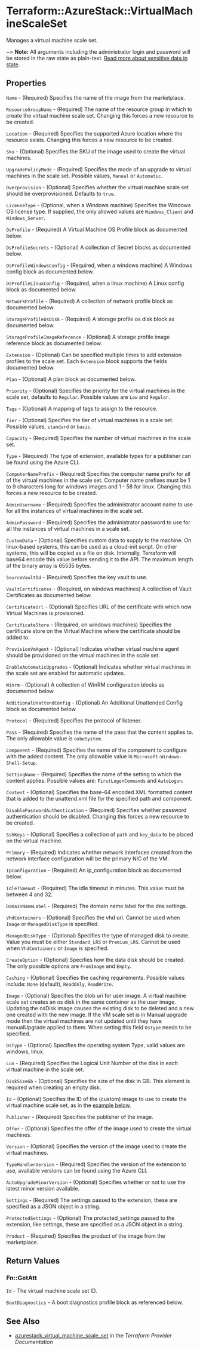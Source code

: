 # Terraform::AzureStack::VirtualMachineScaleSet

Manages a virtual machine scale set.

~> **Note:** All arguments including the administrator login and password will be stored in the raw state as plain-text.
[Read more about sensitive data in state](/docs/state/sensitive-data.html).

## Properties

`Name` - (Required) Specifies the name of the image from the marketplace.

`ResourceGroupName` - (Required) The name of the resource group in which to create the virtual machine scale set. Changing this forces a new resource to be created.

`Location` - (Required) Specifies the supported Azure location where the resource exists. Changing this forces a new resource to be created.

`Sku` - (Optional) Specifies the SKU of the image used to create the virtual machines.

`UpgradePolicyMode` - (Required) Specifies the mode of an upgrade to virtual machines in the scale set. Possible values, `Manual` or `Automatic`.

`Overprovision` - (Optional) Specifies whether the virtual machine scale set should be overprovisioned. Defaults to `true`.

`LicenseType` - (Optional, when a Windows machine) Specifies the Windows OS license type. If supplied, the only allowed values are `Windows_Client` and `Windows_Server`.

`OsProfile` - (Required) A Virtual Machine OS Profile block as documented below.

`OsProfileSecrets` - (Optional) A collection of Secret blocks as documented below.

`OsProfileWindowsConfig` - (Required, when a windows machine) A Windows config block as documented below.

`OsProfileLinuxConfig` - (Required, when a linux machine) A Linux config block as documented below.

`NetworkProfile` - (Required) A collection of network profile block as documented below.

`StorageProfileOsDisk` - (Required) A storage profile os disk block as documented below.

`StorageProfileImageReference` - (Optional) A storage profile image reference block as documented below.

`Extension` - (Optional) Can be specified multiple times to add extension profiles to the scale set. Each `Extension` block supports the fields documented below.

`Plan` - (Optional) A plan block as documented below.

`Priority` - (Optional) Specifies the priority for the virtual machines in the scale set, defaults to `Regular`. Possible values are `Low` and `Regular`.

`Tags` - (Optional) A mapping of tags to assign to the resource.

`Tier` - (Optional) Specifies the tier of virtual machines in a scale set. Possible values, `standard` or `basic`.

`Capacity` - (Required) Specifies the number of virtual machines in the scale set.

`Type` - (Required) The type of extension, available types for a publisher can be found using the Azure CLI.

`ComputerNamePrefix` - (Required) Specifies the computer name prefix for all of the virtual machines in the scale set. Computer name prefixes must be 1 to 9 characters long for windows images and 1 - 58 for linux. Changing this forces a new resource to be created.

`AdminUsername` - (Required) Specifies the administrator account name to use for all the instances of virtual machines in the scale set.

`AdminPassword` - (Required) Specifies the administrator password to use for all the instances of virtual machines in a scale set.

`CustomData` - (Optional) Specifies custom data to supply to the machine. On linux-based systems, this can be used as a cloud-init script. On other systems, this will be copied as a file on disk. Internally, Terraform will base64 encode this value before sending it to the API. The maximum length of the binary array is 65535 bytes.

`SourceVaultId` - (Required) Specifies the key vault to use.

`VaultCertificates` - (Required, on windows machines) A collection of Vault Certificates as documented below.

`CertificateUrl` - (Optional) Specifies URL of the certificate with which new Virtual Machines is provisioned.

`CertificateStore` - (Required, on windows machines) Specifies the certificate store on the Virtual Machine where the certificate should be added to.

`ProvisionVmAgent` - (Optional) Indicates whether virtual machine agent should be provisioned on the virtual machines in the scale set.

`EnableAutomaticUpgrades` - (Optional) Indicates whether virtual machines in the scale set are enabled for automatic updates.

`Winrm` - (Optional) A collection of WinRM configuration blocks as documented below.

`AdditionalUnattendConfig` - (Optional) An Additional Unattended Config block as documented below.

`Protocol` - (Required) Specifies the protocol of listener.

`Pass` - (Required) Specifies the name of the pass that the content applies to. The only allowable value is `oobeSystem`.

`Component` - (Required) Specifies the name of the component to configure with the added content. The only allowable value is `Microsoft-Windows-Shell-Setup`.

`SettingName` - (Required) Specifies the name of the setting to which the content applies. Possible values are: `FirstLogonCommands` and `AutoLogon`.

`Content` - (Optional) Specifies the base-64 encoded XML formatted content that is added to the unattend.xml file for the specified path and component.

`DisablePasswordAuthentication` - (Required) Specifies whether password authentication should be disabled. Changing this forces a new resource to be created.

`SshKeys` - (Optional) Specifies a collection of `path` and `key_data` to be placed on the virtual machine.

`Primary` - (Required) Indicates whether network interfaces created from the network interface configuration will be the primary NIC of the VM.

`IpConfiguration` - (Required) An ip_configuration block as documented below.

`IdleTimeout` - (Required) The idle timeout in minutes. This value must be between 4 and 32.

`DomainNameLabel` - (Required) The domain name label for the dns settings.

`VhdContainers` - (Optional) Specifies the vhd uri. Cannot be used when `Image` or `ManagedDiskType` is specified.

`ManagedDiskType` - (Optional) Specifies the type of managed disk to create. Value you must be either `Standard_LRS` or `Premium_LRS`. Cannot be used when `VhdContainers` or `Image` is specified.

`CreateOption` - (Optional) Specifies how the data disk should be created. The only possible options are `FromImage` and `Empty`.

`Caching` - (Optional) Specifies the caching requirements. Possible values include: `None` (default), `ReadOnly`, `ReadWrite`.

`Image` - (Optional) Specifies the blob uri for user image. A virtual machine scale set creates an os disk in the same container as the user image. Updating the osDisk image causes the existing disk to be deleted and a new one created with the new image. If the VM scale set is in Manual upgrade mode then the virtual machines are not updated until they have manualUpgrade applied to them. When setting this field `OsType` needs to be specified.

`OsType` - (Optional) Specifies the operating system Type, valid values are windows, linux.

`Lun` - (Required) Specifies the Logical Unit Number of the disk in each virtual machine in the scale set.

`DiskSizeGb` - (Optional) Specifies the size of the disk in GB. This element is required when creating an empty disk.

`Id` - (Optional) Specifies the ID of the (custom) image to use to create the virtual machine scale set, as in the [example below](#example-of-storage_profile_image_reference-with-id).

`Publisher` - (Required) Specifies the publisher of the image.

`Offer` - (Optional) Specifies the offer of the image used to create the virtual machines.

`Version` - (Optional) Specifies the version of the image used to create the virtual machines.

`TypeHandlerVersion` - (Required) Specifies the version of the extension to use, available versions can be found using the Azure CLI.

`AutoUpgradeMinorVersion` - (Optional) Specifies whether or not to use the latest minor version available.

`Settings` - (Required) The settings passed to the extension, these are specified as a JSON object in a string.

`ProtectedSettings` - (Optional) The protected_settings passed to the extension, like settings, these are specified as a JSON object in a string.

`Product` - (Required) Specifies the product of the image from the marketplace.


## Return Values

### Fn::GetAtt

`Id` - The virtual machine scale set ID.

`BootDiagnostics` - A boot diagnostics profile block as referenced below.

## See Also

* [azurestack_virtual_machine_scale_set](https://www.terraform.io/docs/providers/azurestack/r/virtual_machine_scale_set.html) in the _Terraform Provider Documentation_